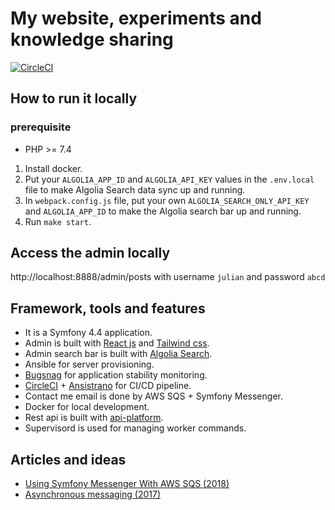 # My website, experiments and knowledge sharing
[![CircleCI](https://circleci.com/gh/liweiyi88/julianli/tree/master.svg?style=svg)](https://circleci.com/gh/liweiyi88/julianli/tree/master)

## How to run it locally
### prerequisite
* PHP >= 7.4

1. Install docker.
2. Put your `ALGOLIA_APP_ID` and `ALGOLIA_API_KEY` values in the `.env.local` file to make Algolia Search data sync up and running.
3. In `webpack.config.js` file, put your own `ALGOLIA_SEARCH_ONLY_API_KEY` and `ALGOLIA_APP_ID` to make the Algolia search bar up and running. 
3. Run `make start`.

## Access the admin locally
http://localhost:8888/admin/posts with username `julian` and password `abcd`

## Framework, tools and features
* It is a Symfony 4.4 application.
* Admin is built with [React js](https://reactjs.org/) and [Tailwind css](https://tailwindcss.com/).
* Admin search bar is built with [Algolia Search](https://www.algolia.com/).
* Ansible for server provisioning.
* [Bugsnag](https://www.bugsnag.com/) for application stability monitoring.
* [CircleCI](https://circleci.com/) + [Ansistrano](https://github.com/ansistrano/deploy) for CI/CD pipeline.
* Contact me email is done by AWS SQS + Symfony Messenger.
* Docker for local development.
* Rest api is built with [api-platform](https://api-platform.com/).
* Supervisord is used for managing worker commands.
## Articles and ideas
* [Using Symfony Messenger With AWS SQS (2018)](http://julianli.co/posts/symfony-messenger-with-sqs)
* [Asynchronous messaging (2017)](https://medium.com/@weiyi.li713/integrate-web-application-with-external-systems-by-using-message-queue-ac201469c02d) 
